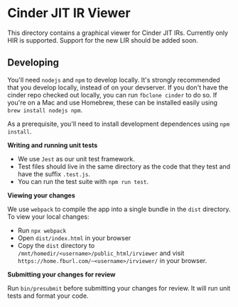 # Cinder JIT IR Viewer

This directory contains a graphical viewer for Cinder JIT IRs. Currently only
HIR is supported. Support for the new LIR should be added soon.

## Developing

You'll need `nodejs` and `npm` to develop locally. It's strongly recommended
that you develop locally, instead of on your devserver. If you don't have the
cinder repo checked out locally, you can run `fbclone cinder` to do so. If
you're on a Mac and use Homebrew, these can be installed easily using `brew install nodejs npm`.

As a prerequisite, you'll need to install development dependences using `npm install`.

**Writing and running unit tests**

- We use `Jest` as our unit test framework.
- Test files should live in the same directory as the code that they test and
  have the suffix `.test.js`.
- You can run the test suite with `npm run test`.

**Viewing your changes**

We use `webpack` to compile the app into a single bundle in the `dist`
directory. To view your local changes:

- Run `npx webpack`
- Open `dist/index.html` in your browser
- Copy the `dist` directory to `/mnt/homedir/<username>/public_html/irviewer` and visit `https://home.fburl.com/~<username>/irviewer/` in your browser.

**Submitting your changes for review**

Run `bin/presubmit` before submitting your changes for review. It will run unit tests
and format your code.
